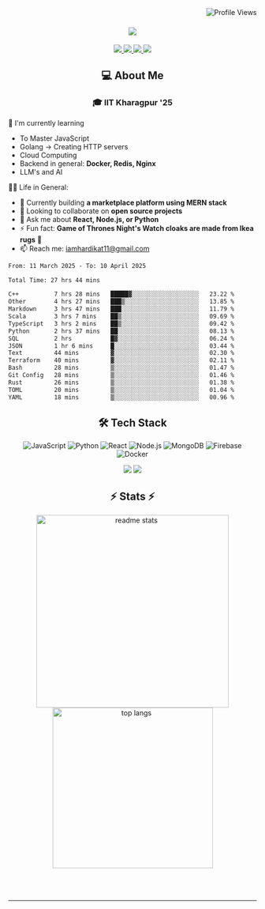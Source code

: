 <img align="right" src="https://komarev.com/ghpvc/?username=hs094&color=blue" alt="Profile Views" />

<h1 align="center">
  <img src="https://readme-typing-svg.herokuapp.com?font=Righteous&size=35&duration=4000&color=2AA889&center=true&vCenter=true&width=500&lines=Hi+There!+👋;I'm+Hardik+Soni+💻;" />
</h1>
<div align="center"> 
  <a href="mailto:iamhardikat11@gmail.com">
    <img src="https://img.shields.io/badge/Gmail-333333?style=for-the-badge&logo=gmail&logoColor=red" />
  </a>
  <a href="https://www.linkedin.com/in/hardik-soni-498271141/" target="_blank">
    <img src="https://img.shields.io/badge/LinkedIn-0077B5?style=for-the-badge&logo=linkedin&logoColor=white" target="_blank" />
  </a>
  <a href="https://hs094-portfolio.netlify.app/" target="_blank">
     <img src="https://img.shields.io/badge/Portfolio-FF5722?style=for-the-badge&logo=todoist&logoColor=white" target="_blank" /> 
  </a>
  <a href="https://www.instagram.com/hardik.s.094/" target="_blank"> 
    <img src="https://img.shields.io/badge/Instagram-E4405F?style=for-the-badge&logo=instagram&logoColor=white)" target="_blank" />
  </a>
</div>

<h2 align="center"> 💻 About Me</h2>
<h3 align="center">🎓 IIT Kharagpur '25</h3>

🌱 I'm currently learning
- To Master JavaScript
- Golang -> Creating HTTP servers
- Cloud Computing
- Backend in general: **Docker, Redis, Nginx**
- LLM's and AI

👍🏻 Life in General:
- 🔭 Currently building **a marketplace platform using MERN stack**
- 👯 Looking to collaborate on **open source projects**
- 💬 Ask me about **React, Node.js, or Python**
- ⚡ Fun fact: **Game of Thrones Night's Watch cloaks are made from Ikea rugs** 🧥
- 📫 Reach me: [iamhardikat11@gmail.com](mailto:iamhardikat11@gmail.com)

<!--START_SECTION:waka-->

```txt
From: 11 March 2025 - To: 10 April 2025

Total Time: 27 hrs 44 mins

C++          7 hrs 28 mins   █████▓░░░░░░░░░░░░░░░░░░░   23.22 %
Other        4 hrs 27 mins   ███▒░░░░░░░░░░░░░░░░░░░░░   13.85 %
Markdown     3 hrs 47 mins   ███░░░░░░░░░░░░░░░░░░░░░░   11.79 %
Scala        3 hrs 7 mins    ██▒░░░░░░░░░░░░░░░░░░░░░░   09.69 %
TypeScript   3 hrs 2 mins    ██▒░░░░░░░░░░░░░░░░░░░░░░   09.42 %
Python       2 hrs 37 mins   ██░░░░░░░░░░░░░░░░░░░░░░░   08.13 %
SQL          2 hrs           █▓░░░░░░░░░░░░░░░░░░░░░░░   06.24 %
JSON         1 hr 6 mins     █░░░░░░░░░░░░░░░░░░░░░░░░   03.44 %
Text         44 mins         ▓░░░░░░░░░░░░░░░░░░░░░░░░   02.30 %
Terraform    40 mins         ▓░░░░░░░░░░░░░░░░░░░░░░░░   02.11 %
Bash         28 mins         ▒░░░░░░░░░░░░░░░░░░░░░░░░   01.47 %
Git Config   28 mins         ▒░░░░░░░░░░░░░░░░░░░░░░░░   01.46 %
Rust         26 mins         ▒░░░░░░░░░░░░░░░░░░░░░░░░   01.38 %
TOML         20 mins         ▒░░░░░░░░░░░░░░░░░░░░░░░░   01.04 %
YAML         18 mins         ▒░░░░░░░░░░░░░░░░░░░░░░░░   00.96 %
```

<!--END_SECTION:waka-->

<h2 align="center">🛠 Tech Stack</h2> 

<div align="center">
  
  ![JavaScript](https://img.shields.io/badge/-JavaScript-F7DF1E?style=flat-square&logo=javascript&logoColor=black)
  ![Python](https://img.shields.io/badge/-Python-3776AB?style=flat-square&logo=python&logoColor=white)
  ![React](https://img.shields.io/badge/-React-61DAFB?style=flat-square&logo=react&logoColor=black)
  ![Node.js](https://img.shields.io/badge/-Node.js-339933?style=flat-square&logo=node.js&logoColor=white)
  ![MongoDB](https://img.shields.io/badge/-MongoDB-47A248?style=flat-square&logo=mongodb&logoColor=white)
  ![Firebase](https://img.shields.io/badge/-Firebase-FFCA28?style=flat-square&logo=firebase&logoColor=black)
  ![Docker](https://img.shields.io/badge/-Docker-2496ED?style=flat-square&logo=docker&logoColor=white)
  
  <img src="https://skillicons.dev/icons?i=react,bootstrap,mui,html,css,vscode,github,figma,tailwind,git,r" />
  <img src="https://skillicons.dev/icons?i=nodejs,python,javascript,typescript,express,firebase,mongodb,c,java,nextjs,mysql,flask" /><br>
</div>

<h2 align="center">⚡ Stats ⚡</h2>

<div align="center">
  <img width=390 src="https://github-readme-stats-salesp07.vercel.app/api?username=hs094&count_private=true&show_icons=true&theme=react&rank_icon=github&border_radius=10" alt="readme stats" />
  <br/>
  <img width=325 align="center" src="https://github-readme-stats-salesp07.vercel.app/api/top-langs/?username=hs094&hide=HTML&langs_count=8&layout=compact&theme=react&border_radius=10&size_weight=0.5&count_weight=0.5&exclude_repo=github-readme-stats" alt="top langs" />
</div>
<br>
<br/><br/>
<hr/>
<br/>
